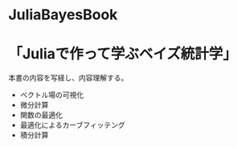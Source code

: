 # JuliaBayesBook

# 「Juliaで作って学ぶベイズ統計学」
本書の内容を写経し、内容理解する。

 - ベクトル場の可視化
 - 微分計算
 - 関数の最適化
 - 最適化によるカーブフィッテング
 - 積分計算

